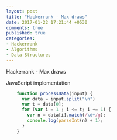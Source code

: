 ```yaml
---
layout: post
title: "Hackerrank - Max draws"
date: 2017-01-22 17:21:44 +0530
comments: true
published: true
categories: 
- Hackerrank
- Algorithms
- Data Structures
---
```

Hackerrank -  Max draws

JavaScript implementation
``` javascript max-draw.js https://gist.github.com/kiranml1/6d32a8dc396ea6a0896bb3ec05d49913 
    function processData(input) {
      var data = input.split("\n")
      var t = data[0];
      for (var i = 1 ; i <= t; i += 1) {
        var n = data[i].match(/\d+/g);
        console.log(parseInt(n) + 1);
      }
    }
```